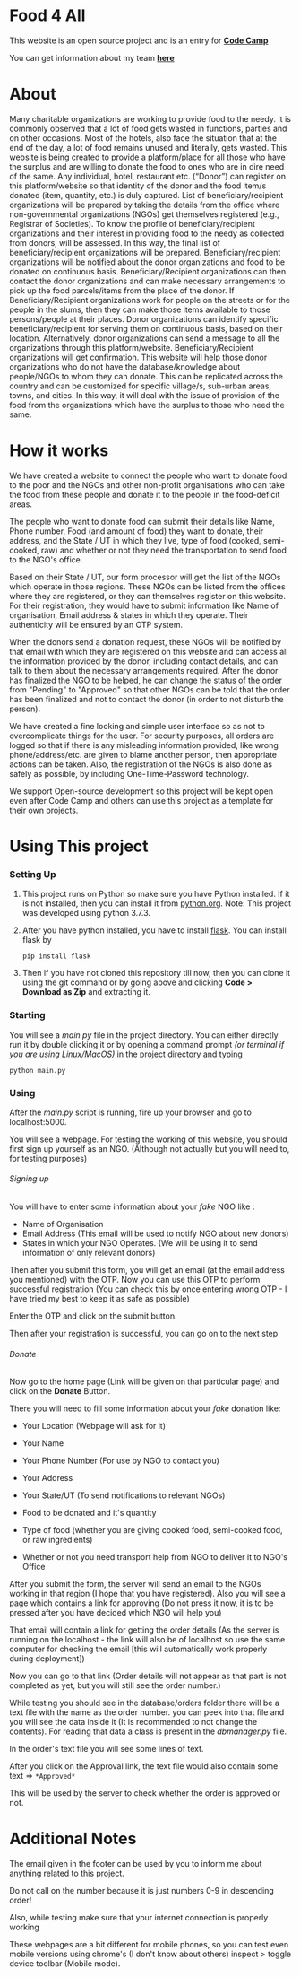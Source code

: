 # Food 4 All

This website is an open source project and is an entry for **[Code Camp](https://codecamphackathon.netlify.app)**

You can get information about my team **[here](https://codecamphackathon.netlify.app/TheJuniorDev)**

# About

Many charitable organizations are working to provide food to the needy. It is commonly observed that a lot of food gets wasted in functions, parties and on other occasions. Most of the hotels, also face the situation that at the end of the day, a lot of food remains unused and literally, gets wasted. This website is being created to provide a platform/place for all those who have the surplus and are willing to donate the food to ones who are in dire need of the same. Any individual, hotel, restaurant etc. (“Donor”) can register on this platform/website so that identity of the donor and the food item/s donated (item, quantity, etc.) is duly captured. List of beneficiary/recipient organizations will be prepared by taking the details from the office where non-governmental organizations (NGOs) get themselves registered (e.g., Registrar of Societies). To know the profile of beneficiary/recipient organizations and their interest in providing food to the needy as collected from donors, will be assessed. In this way, the final list of beneficiary/recipient organizations will be prepared. Beneficiary/recipient organizations will be notified about the donor organizations and food to be donated on continuous basis. Beneficiary/Recipient organizations can then contact the donor organizations and can make necessary arrangements to pick up the food parcels/items from the place of the donor. If Beneficiary/Recipient organizations work for people on the streets or for the people in the slums, then they can make those items available to those persons/people at their places. Donor organizations can identify specific beneficiary/recipient for serving them on continuous basis, based on their location. Alternatively, donor organizations can send a message to all the organizations through this platform/website. Beneficiary/Recipient organizations will get confirmation. This website will help those donor organizations who do not have the database/knowledge about people/NGOs to whom they can donate. This can be replicated across the country and can be customized for specific village/s, sub-urban areas, towns, and cities. In this way, it will deal with the issue of provision of the food from the organizations which have the surplus to those who need the same.

# How it works

We have created a website to connect the people who want to donate food to the poor and the NGOs and other non-profit organisations who can take the food from these people and donate it to the people in the food-deficit areas. 

The people who want to donate food can submit their details like Name, Phone number, Food (and amount of food) they want to donate, their address, and the State / UT in which they live, type of food (cooked, semi-cooked, raw) and whether or not they need the transportation to send food to the NGO's office.

Based on their State / UT, our form processor will get the list of the NGOs which operate in those regions. These NGOs can be listed from the offices where they are registered, or they can themselves register on this website. For their registration, they would have to submit information like Name of organisation, Email address & states in which they operate. Their authenticity will be ensured by an OTP system.

When the donors send a donation request, these NGOs will be notified by that email with which they are registered on this website and can access all the information provided by the donor, including contact details, and can talk to them about the necessary arrangements required. After the donor has finalized the NGO to be helped, he can change the status of the order from "Pending" to "Approved" so that other NGOs can be told that the order has been finalized and not to contact the donor (in order to not disturb the person). 

We have created a fine looking and simple user interface so as not to overcomplicate things for the user.
For security purposes, all orders are logged so that if there is any misleading information provided, like wrong phone/address/etc. are given to blame another person, then appropriate actions can be taken.
Also, the registration of the NGOs is also done as safely as possible, by including One-Time-Password technology.


We support Open-source development so this project will be kept open even after Code Camp and others can use this project as a template for their own projects.

# Using This project 

### Setting Up

1. This project runs on Python so make sure you have Python installed. If it is not installed, then you can install it from [python.org](https://python.org/downloads). Note: This project was developed using python 3.7.3.

2. After you have python installed, you have to install [flask](https://flask.palletsprojects.com/). You can install flask by 

   ```pip install flask```

3. Then if you have not cloned this repository till now, then you can clone it using the git command or by going above and clicking **Code > Download as Zip** and extracting it.

### Starting

You will see a *main.py* file in the project directory. You can either directly run it by double clicking it or by opening a command prompt *(or terminal if you are using Linux/MacOS)* in the project directory and typing 

```python main.py```

### Using

After the *main.py* script is running, fire up your browser and go to localhost:5000.

You will see a webpage. For testing the working of this website, you should first sign up yourself as an NGO.	(Although not actually but you will need to, for testing purposes)

###### Signing up

You will have to enter some information about your *fake* NGO like :

- Name of Organisation
- Email Address (This email will be used to notify NGO about new donors)
- States in which your NGO Operates. (We will be using it to send information of only relevant donors)

Then after you submit this form, you will get an email (at the email address you mentioned) with the OTP. Now you can use this OTP to perform successful registration (You can check this by once entering wrong OTP - I have tried my best to keep it as safe as possible)

Enter the OTP and click on the submit button.

Then after your registration is successful, you can go on to the next step

###### Donate

Now go to the home page (Link will be given on that particular page) and click on the **Donate** Button.

There you will need to fill some information about your *fake* donation like:

- Your Location (Webpage will ask for it)

- Your Name
- Your Phone Number (For use by NGO to contact you)
- Your Address
- Your State/UT (To send notifications to relevant NGOs) 
- Food to be donated and it's quantity
- Type of food (whether you are giving cooked food, semi-cooked food, or raw ingredients)
- Whether or not you need transport help from NGO to deliver it to NGO's Office

After you submit the form, the server will send an email to the NGOs working in that region (I hope that you have registered). Also you will see a page which contains a link for approving (Do not press it now, it is to be pressed after you have decided which NGO will help you)

That email will contain a link for getting the order details (As the server is running on the localhost - the link will also be of localhost so use the same computer for checking the email [this will automatically work properly during deployment])

Now you can go to that link (Order details will not appear as that part is not completed as yet, but you will still see the order number.)

While testing you should see in the database/orders folder there will be a text file with the name as the order number. you can peek into that file and you will see the data inside it (It is recommended to not change the contents). For reading that data a class is present in the *dbmanager.py* file.

In the order's text file you will see some lines of text.

After you click on the Approval link, the text file would also contain some text =>  ```*Approved*```

This will be used by the server to check whether the order is approved or not. 



# Additional Notes

The email given in the footer can be used by you to inform me about anything related to this project.

Do not call on the number because it is just numbers 0-9 in descending order!

Also, while testing make sure that your internet connection is properly working

These webpages are a bit different for mobile phones, so you can test even mobile versions using chrome's (I don't know about others) inspect > toggle device toolbar (Mobile mode).

